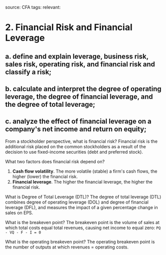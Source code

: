 source: CFA
tags: 
relevant: 

# 2. Financial Risk and Financial Leverage

## a. define and explain leverage, business risk, sales risk, operating risk, and financial risk and classify a risk;
## b. calculate and interpret the degree of operating leverage, the degree of financial leverage, and the degree of total leverage;
## c. analyze the effect of financial leverage on a company's net income and return on equity;

From a stockholder perspective, what is financial risk?
Financial risk is the additional risk placed on the common stockholders as a result of the decision to use fixed-income securities (debt and preferred stock).

What two factors does financial risk depend on?
1. **Cash flow volatility**. The more volatile (stable) a firm's cash flows, the higher (lower) the financial risk.
2. **Financial leverage**. The higher the financial leverage, the higher the financial risk.

What is Degree of Total Leverage (DTL)?
The degree of total leverage (DTL) combines degree of operating leverage (DOL) and degree of financial leverage (DFL), and measures the impact of a given percentage change in sales on EPS.

What is the breakeven point?
The breakeven point is the volume of sales at which total costs equal total revenues, causing net income to equal zero: `PQ - VQ - F - I = 0`

What is the operating breakeven point?
The operating breakeven point is the number of outputs at which revenues = operating costs.

